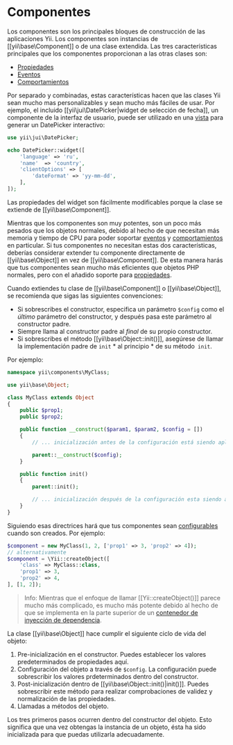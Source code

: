Componentes
===========

Los componentes son los principales bloques de construcción de las aplicaciones Yii. Los componentes son instancias de [[yii\base\Component]] o de una clase extendida. Las tres características principales que los componentes proporcionan
a las otras clases son:

* [Propiedades](concept-properties.md)
* [Eventos](concept-events.md)
* [Comportamientos](concept-behaviors.md)

Por separado y combinadas, estas características hacen que las clases Yii sean mucho mas personalizables y sean mucho más fáciles de usar. Por ejemplo, el incluido [[yii\jui\DatePicker|widget de selección de fecha]], un componente de la interfaz de usuario, puede ser utilizado en una [vista](structure-view.md) para generar un DatePicker interactivo:

```php
use yii\jui\DatePicker;

echo DatePicker::widget([
    'language' => 'ru',
    'name'  => 'country',
    'clientOptions' => [
        'dateFormat' => 'yy-mm-dd',
    ],
]);
```

Las propiedades del widget son fácilmente modificables porque la clase se extiende de [[yii\base\Component]].

Mientras que los componentes son muy potentes, son un poco más pesados que los objetos normales, debido al hecho de que necesitan más memoria y tiempo de CPU para poder soportar [eventos](concept-events.md) y [comportamientos](concept-behaviors.md) en particular.
Si tus componentes no necesitan estas dos características, deberías considerar extender tu componente directamente de [[yii\base\Object]] en vez de [[yii\base\Component]]. De esta manera harás que tus componentes sean mucho más eficientes que objetos PHP normales, pero con el añadido soporte para [propiedades](concept-properties.md).

Cuando extiendes tu clase de [[yii\base\Component]] o [[yii\base\Object]], se recomienda que sigas las siguientes convenciones:

- Si sobrescribes el constructor, especifica un parámetro `$config` como el *último* parámetro del constructor, y después pasa este parámetro al constructor padre.
- Siempre llama al constructor padre al *final* de su propio constructor.
- Si sobrescribes el método [[yii\base\Object::init()]], asegúrese de llamar la implementación padre de `init` * al principio * de su método` init`.

Por ejemplo:

```php
namespace yii\components\MyClass;

use yii\base\Object;

class MyClass extends Object
{
    public $prop1;
    public $prop2;

    public function __construct($param1, $param2, $config = [])
    {
        // ... inicialización antes de la configuración está siendo aplicada

        parent::__construct($config);
    }

    public function init()
    {
        parent::init();

        // ... inicialización después de la configuración esta siendo aplicada
    }
}
```

Siguiendo esas directrices hará que tus componentes sean [configurables](concept-configurations.md) cuando son creados. Por ejemplo:

```php
$component = new MyClass(1, 2, ['prop1' => 3, 'prop2' => 4]);
// alternativamente
$component = \Yii::createObject([
    'class' => MyClass::class,
    'prop1' => 3,
    'prop2' => 4,
], [1, 2]);
```

> Info: Mientras que el enfoque de llamar [[Yii::createObject()]] parece mucho más complicado, es mucho más potente debido al hecho de que se implementa en la parte superior de un [contenedor de inyección de dependencia](concept-di-container.md).
  

La clase [[yii\base\Object]] hace cumplir el siguiente ciclo de vida del objeto:

1. Pre-inicialización en el constructor. Puedes establecer los valores predeterminados de propiedades aquí.
2. Configuración del objeto a través de `$config`. La configuración puede sobrescribir los valores prdeterminados dentro del constructor.
3. Post-inicialización dentro de [[yii\base\Object::init()|init()]]. Puedes sobrescribir este método para realizar comprobaciones de validez y normalización de las propiedades.
4. Llamadas a métodos del objeto.

Los tres primeros pasos ocurren dentro del constructor del objeto. Esto significa que una vez obtengas la instancia de un objeto, ésta ha sido inicializada para que puedas utilizarla adecuadamente.
